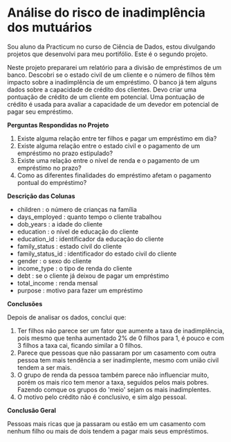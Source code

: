 # Análise do risco de inadimplência dos mutuários
Sou aluno da Practicum no curso de Ciência de Dados, estou divulgando projetos que desenvolvi para meu portifólio. Este é o segundo projeto.

Neste projeto prepararei um relatório para a divisão de empréstimos de um banco. Descobri se o estado civil de um cliente e o número de filhos têm impacto sobre a inadimplência de um empréstimo. O banco já tem alguns dados sobre a capacidade de crédito dos clientes.
Devo criar uma pontuação de crédito de um cliente em potencial. Uma pontuação de crédito é usada para avaliar a capacidade de um devedor em potencial de pagar seu empréstimo.

**Perguntas Respondidas no Projeto**
1. Existe alguma relação entre ter filhos e pagar um empréstimo em dia?
2. Existe alguma relação entre o estado civil e o pagamento de um empréstimo no prazo estipulado?
3. Existe uma relação entre o nível de renda e o pagamento de um empréstimo no prazo?
4. Como as diferentes finalidades do empréstimo afetam o pagamento pontual do empréstimo?

**Descrição das Colunas**
* children : o número de crianças na família
* days_employed : quanto tempo o cliente trabalhou
* dob_years : a idade do cliente
* education : o nível de educação do cliente
* education_id : identificador da educação do cliente
* family_status : estado civil do cliente
* family_status_id : identificador do estado civil do cliente
* gender : o sexo do cliente
* income_type : o tipo de renda do cliente
* debt : se o cliente já deixou de pagar um empréstimo
* total_income : renda mensal
* purpose : motivo para fazer um empréstimo

**Conclusões** 

Depois de analisar os dados, conclui que:

1. Ter filhos não parece ser um fator que aumente a taxa de inadimplência, pois mesmo que tenha aumentado 2% de 0 filhos para 1, é pouco e com 3 filhos a taxa cai, ficando similar a 0 filhos.
2. Parece que pessoas que não passaram por um casamento com outra pessoa tem mais tendência a ser inadimplente, mesmo com união civil tendem a ser mais.
3. O grupo de renda da pessoa também parece não influenciar muito, porém os mais rico tem menor a taxa, seguidos pelos mais pobres. Fazendo comque os grupos do 'meio' sejam os mais inadimplentes.
4. O motivo pelo crédito não é conclusivo, e sim algo pessoal.

**Conclusão Geral**

Pessoas mais ricas que ja passaram ou estão em um casamento com nenhum filho ou mais de dois tendem a pagar mais seus empréstimos.
